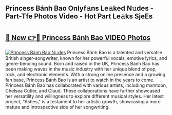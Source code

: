 ## Princess Bánh Bao Onlyf𝚊ns Le𝚊ked N𝚞des - Part-Tfe Photos Video - Hot Part Le𝚊ks SjeEs

# <h2><a href="http://ab4446.deff.icu/?id=Princess+B%c3%a1nh+Bao">🔗 New 👉🔴 Princess Bánh Bao VIDEO Photos</a></h2>

[![Princess Bánh Bao N𝚞des](https://i.imgur.com/rIISA9y.gif)](http://ab4446.deff.icu/?id=Princess+B%c3%a1nh+Bao)
Princess Bánh Bao is a talented and versatile British singer-songwriter, known for her powerful vocals, emotive lyrics, and genre-bending sound. Born and raised in the UK, Princess Bánh Bao has been making waves in the music industry with her unique blend of pop, rock, and electronic elements. With a strong online presence and a growing fan base, Princess Bánh Bao is an artist to watch in the years to come. Princess Bánh Bao has collaborated with various artists, including mxmtoon, Chelsea Cutler, and Claud. These collaborations have further showcased her versatility and willingness to explore different musical styles. Her latest project, "Ashes," is a testament to her artistic growth, showcasing a more mature and introspective side of her songwriting.
